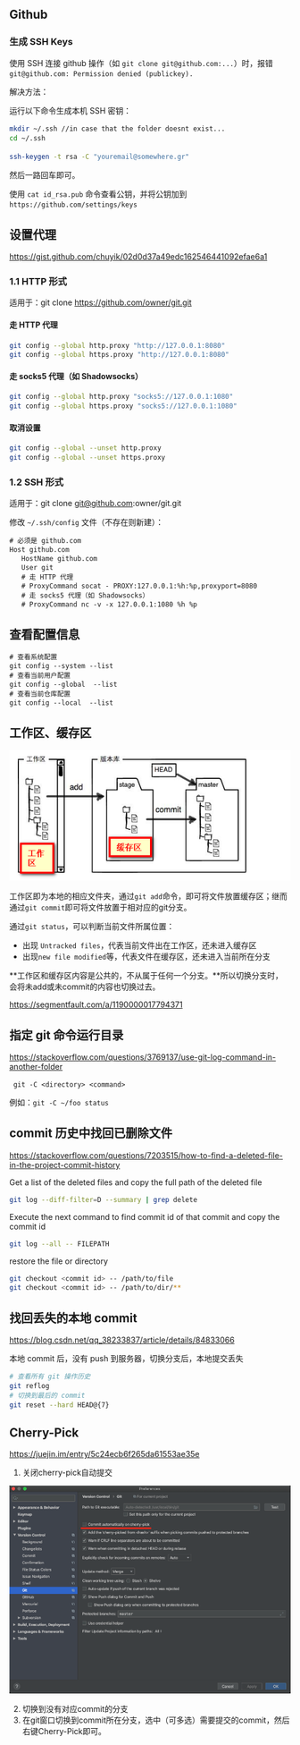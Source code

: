 ## Github

### 生成 SSH Keys

使用 SSH 连接 github 操作（如 `git clone git@github.com:...`）时，报错 `git@github.com: Permission denied (publickey).`

解决方法：

运行以下命令生成本机 SSH 密钥：

```bash
mkdir ~/.ssh //in case that the folder doesnt exist...
cd ~/.ssh

ssh-keygen -t rsa -C "youremail@somewhere.gr"
```

然后一路回车即可。

使用 `cat id_rsa.pub` 命令查看公钥，并将公钥加到 `https://github.com/settings/keys` 

## 设置代理

https://gist.github.com/chuyik/02d0d37a49edc162546441092efae6a1

### 1.1 HTTP 形式

适用于：git clone https://github.com/owner/git.git

#### 走 HTTP 代理

```bash
git config --global http.proxy "http://127.0.0.1:8080"
git config --global https.proxy "http://127.0.0.1:8080"
```

#### 走 socks5 代理（如 Shadowsocks）

```bash
git config --global http.proxy "socks5://127.0.0.1:1080"
git config --global https.proxy "socks5://127.0.0.1:1080"
```

#### 取消设置

```bash
git config --global --unset http.proxy
git config --global --unset https.proxy
```

### 1.2 SSH 形式

适用于：git clone git@github.com:owner/git.git

修改 `~/.ssh/config` 文件（不存在则新建）：

```
# 必须是 github.com
Host github.com
   HostName github.com
   User git
   # 走 HTTP 代理
   # ProxyCommand socat - PROXY:127.0.0.1:%h:%p,proxyport=8080
   # 走 socks5 代理（如 Shadowsocks）
   # ProxyCommand nc -v -x 127.0.0.1:1080 %h %p
```

## 查看配置信息

```shell
# 查看系统配置
git config --system --list
# 查看当前用户配置
git config --global  --list
# 查看当前仓库配置
git config --local  --list
```

## 工作区、缓存区

![3476025246-5c3308667511a_articlex](images/3476025246-5c3308667511a_articlex.png)

工作区即为本地的相应文件夹，通过`git add`命令，即可将文件放置缓存区；继而通过`git commit`即可将文件放置于相对应的git分支。

通过`git status`，可以判断当前文件所属位置：

- 出现 `Untracked files`，代表当前文件出在工作区，还未进入缓存区
- 出现`new file modified`等，代表文件在缓存区，还未进入当前所在分支

**工作区和缓存区内容是公共的，不从属于任何一个分支。**所以切换分支时，会将未add或未commit的内容也切换过去。

https://segmentfault.com/a/1190000017794371

## 指定 git 命令运行目录

https://stackoverflow.com/questions/3769137/use-git-log-command-in-another-folder

` git -C <directory> <command>`

例如：`git -C ~/foo status`

## commit 历史中找回已删除文件

https://stackoverflow.com/questions/7203515/how-to-find-a-deleted-file-in-the-project-commit-history

Get a list of the deleted files and copy the full path of the deleted file

```bash
git log --diff-filter=D --summary | grep delete
```

Execute the next command to find commit id of that commit and copy the commit id

```bash
git log --all -- FILEPATH
```

restore the file or directory

```bash
git checkout <commit id> -- /path/to/file
git checkout <commit id> -- /path/to/dir/**
```

## 找回丢失的本地 commit

https://blog.csdn.net/qq_38233837/article/details/84833066

本地 commit 后，没有 push 到服务器，切换分支后，本地提交丢失

```bash
# 查看所有 git 操作历史
git reflog
# 切换到最后的 commit 
git reset --hard HEAD@{7}
```

## Cherry-Pick

https://juejin.im/entry/5c24ecb6f265da61553ae35e

1. 关闭cherry-pick自动提交

![cherry-pick-01](images/cherry-pick-01.png)

2. 切换到没有对应commit的分支
3. 在git窗口切换到commit所在分支，选中（可多选）需要提交的commit，然后右键Cherry-Pick即可。